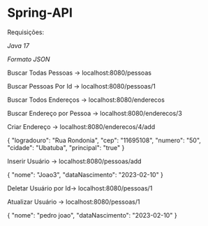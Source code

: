 # Spring-API

Requisições:

*Java 17*

*Formato JSON*

Buscar Todas Pessoas -> localhost:8080/pessoas

Buscar Pessoas Por Id -> localhost:8080/pessoas/1

Buscar Todos Endereços -> localhost:8080/enderecos

Buscar Endereço por Pessoa -> localhost:8080/enderecos/3

Criar Endereço -> localhost:8080/enderecos/4/add

{
    "logradouro": "Rua Rondonia",
    "cep": "11695108",
    "numero": "50",
    "cidade": "Ubatuba",
    "principal": "true"
}

Inserir Usuário -> localhost:8080/pessoas/add

  {
    "nome": "Joao3",
    "dataNascimento": "2023-02-10"
}

Deletar Usuário por Id-> localhost:8080/pessoas/1

Atualizar Usuário -> localhost:8080/pessoas/1

{
    "nome": "pedro joao",
    "dataNascimento": "2023-02-10"
}
